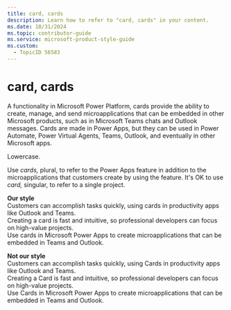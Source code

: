 ```yaml
---
title: card, cards
description: Learn how to refer to "card, cards" in your content.
ms.date: 10/31/2024
ms.topic: contributor-guide
ms.service: microsoft-product-style-guide
ms.custom:
  - TopicID 56583
---
```



# card, cards

A functionality in Microsoft Power Platform, cards provide the ability to create, manage, and send microapplications that can be embedded in other Microsoft products, such as in Microsoft Teams chats and Outlook messages. Cards are made in Power Apps, but they can be used in Power Automate, Power Virtual Agents, Teams, Outlook, and eventually in other Microsoft apps.

Lowercase.

Use *cards,* plural, to refer to the Power Apps feature in addition to the microapplications that customers create by using the feature. It's OK to use *card,* singular, to refer to a single project.

**Our style**  
Customers can accomplish tasks quickly, using cards in productivity apps like Outlook and Teams.  
Creating a card is fast and intuitive, so professional developers can focus on high-value projects.  
Use cards in Microsoft Power Apps to create microapplications that can be embedded in Teams and Outlook.

**Not our style**  
Customers can accomplish tasks quickly, using Cards in productivity apps like Outlook and Teams.  
Creating a Card is fast and intuitive, so professional developers can focus on high-value projects.  
Use Cards in Microsoft Power Apps to create microapplications that can be embedded in Teams and Outlook.

